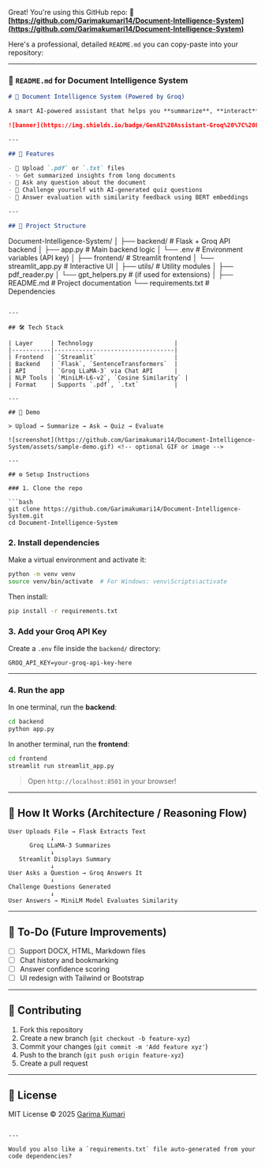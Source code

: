 Great! You're using this GitHub repo:
🔗 **[https://github.com/Garimakumari14/Document-Intelligence-System](https://github.com/Garimakumari14/Document-Intelligence-System)**

Here's a professional, detailed `README.md` you can copy-paste into your repository:

---

### 📄 `README.md` for **Document Intelligence System**

```markdown
# 🧠 Document Intelligence System (Powered by Groq)

A smart AI-powered assistant that helps you **summarize**, **interact**, and **test your understanding** of large documents using Groq’s LLaMA-3 API and advanced NLP models.

![banner](https://img.shields.io/badge/GenAI%20Assistant-Groq%20%7C%20LLM-blueviolet) ![Python](https://img.shields.io/badge/Python-3.10-blue) ![Flask](https://img.shields.io/badge/Flask-Backend-orange) ![Streamlit](https://img.shields.io/badge/Streamlit-Frontend-red)

---

## 🚀 Features

- 📄 Upload `.pdf` or `.txt` files
- ✨ Get summarized insights from long documents
- 💬 Ask any question about the document
- 🎯 Challenge yourself with AI-generated quiz questions
- 🧠 Answer evaluation with similarity feedback using BERT embeddings

---

## 📂 Project Structure

```

Document-Intelligence-System/
│
├── backend/                    # Flask + Groq API backend
│   ├── app.py                  # Main backend logic
│   └── .env                    # Environment variables (API key)
│
├── frontend/                   # Streamlit frontend
│   └── streamlit\_app.py        # Interactive UI
│
├── utils/                      # Utility modules
│   ├── pdf\_reader.py
│   └── gpt\_helpers.py          # (if used for extensions)
│
├── README.md                   # Project documentation
└── requirements.txt            # Dependencies

````

---

## 🛠️ Tech Stack

| Layer     | Technology                       |
|-----------|----------------------------------|
| Frontend  | `Streamlit`                      |
| Backend   | `Flask`, `SentenceTransformers`  |
| API       | `Groq LLaMA-3` via Chat API      |
| NLP Tools | `MiniLM-L6-v2`, `Cosine Similarity` |
| Format    | Supports `.pdf`, `.txt`          |

---

## 📸 Demo

> Upload → Summarize → Ask → Quiz → Evaluate

![screenshot](https://github.com/Garimakumari14/Document-Intelligence-System/assets/sample-demo.gif) <!-- optional GIF or image -->

---

## ⚙️ Setup Instructions

### 1. Clone the repo

```bash
git clone https://github.com/Garimakumari14/Document-Intelligence-System.git
cd Document-Intelligence-System
````

### 2. Install dependencies

Make a virtual environment and activate it:

```bash
python -m venv venv
source venv/bin/activate  # For Windows: venv\Scripts\activate
```

Then install:

```bash
pip install -r requirements.txt
```

### 3. Add your Groq API Key

Create a `.env` file inside the `backend/` directory:

```env
GROQ_API_KEY=your-groq-api-key-here
```

---

### 4. Run the app

In one terminal, run the **backend**:

```bash
cd backend
python app.py
```

In another terminal, run the **frontend**:

```bash
cd frontend
streamlit run streamlit_app.py
```

> Open `http://localhost:8501` in your browser!

---

## 🧠 How It Works (Architecture / Reasoning Flow)

```text
User Uploads File → Flask Extracts Text
            ↓
      Groq LLaMA-3 Summarizes
            ↓
   Streamlit Displays Summary
            ↓
User Asks a Question → Groq Answers It
            ↓
Challenge Questions Generated
            ↓
User Answers → MiniLM Model Evaluates Similarity
```

---

## 📌 To-Do (Future Improvements)

* [ ] Support DOCX, HTML, Markdown files
* [ ] Chat history and bookmarking
* [ ] Answer confidence scoring
* [ ] UI redesign with Tailwind or Bootstrap

---

## 🤝 Contributing

1. Fork this repository
2. Create a new branch (`git checkout -b feature-xyz`)
3. Commit your changes (`git commit -m 'Add feature xyz'`)
4. Push to the branch (`git push origin feature-xyz`)
5. Create a pull request

---

## 📜 License

MIT License © 2025 [Garima Kumari](https://github.com/Garimakumari14)

```

---

Would you also like a `requirements.txt` file auto-generated from your code dependencies?
```
